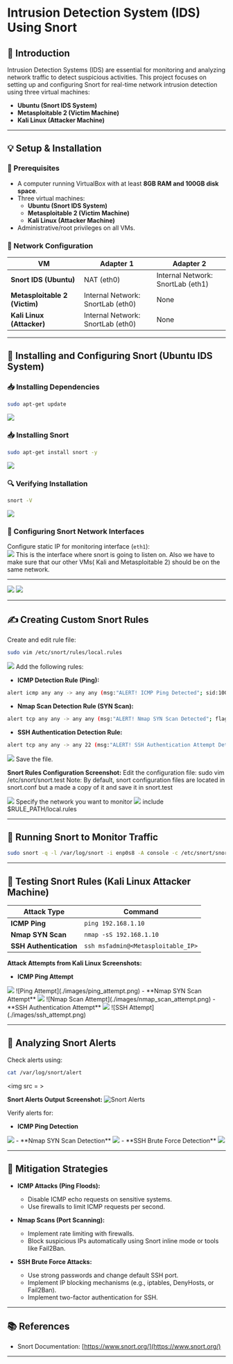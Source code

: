 # Intrusion Detection System (IDS) Using Snort

## 📌 Introduction
Intrusion Detection Systems (IDS) are essential for monitoring and analyzing network traffic to detect suspicious activities. This project focuses on setting up and configuring Snort for real-time network intrusion detection using three virtual machines:

- **Ubuntu (Snort IDS System)**  
- **Metasploitable 2 (Victim Machine)**  
- **Kali Linux (Attacker Machine)**

---

## 💡 Setup & Installation
### 🔧 Prerequisites
- A computer running VirtualBox with at least **8GB RAM and 100GB disk space**.
- Three virtual machines:  
  - **Ubuntu (Snort IDS System)**  
  - **Metasploitable 2 (Victim Machine)**  
  - **Kali Linux (Attacker Machine)**
- Administrative/root privileges on all VMs.

### 📶 Network Configuration
| VM             | Adapter 1         | Adapter 2           |
|----------------|-------------------|---------------------|
| **Snort IDS (Ubuntu)**     | NAT (eth0)          | Internal Network: SnortLab (eth1) |
| **Metasploitable 2 (Victim)** | Internal Network: SnortLab (eth0) | None                |
| **Kali Linux (Attacker)**    | Internal Network: SnortLab (eth0) | None                |

---

## 🚀 Installing and Configuring Snort (Ubuntu IDS System)
### 📥 Installing Dependencies
```bash
sudo apt-get update
```
<img src = https://github.com/elliotjonah/Intrusion-Detection-System-IDS-using-Snort/blob/36bd925297264e946552129901cec56ab7043d7f/Screenshot%202025-03-02%20020753.png>

### 📥 Installing Snort
```bash
sudo apt-get install snort -y
```
<img src = https://github.com/elliotjonah/Intrusion-Detection-System-IDS-using-Snort/blob/36bd925297264e946552129901cec56ab7043d7f/Screenshot%202025-03-02%20020913.png>

### 🔍 Verifying Installation
```bash
snort -V
```
<img src = https://github.com/elliotjonah/Intrusion-Detection-System-IDS-using-Snort/blob/36bd925297264e946552129901cec56ab7043d7f/Screenshot%202025-03-20%20210627.png>

### 🔧 Configuring Snort Network Interfaces
Configure static IP for monitoring interface (`eth1`):  
<img src = https://github.com/elliotjonah/Intrusion-Detection-System-IDS-using-Snort/blob/36bd925297264e946552129901cec56ab7043d7f/Screenshot%202025-03-02%20041340.png>
This is the interface where  snort is going to listen on. 
Also we have to make sure that our other VMs( Kali and Metasploitable 2) should be on the same network.


---
<img src = https://github.com/elliotjonah/Intrusion-Detection-System-IDS-using-Snort/blob/36bd925297264e946552129901cec56ab7043d7f/Screenshot%202025-03-02%20233401.png>
<img src = https://github.com/elliotjonah/Intrusion-Detection-System-IDS-using-Snort/blob/36bd925297264e946552129901cec56ab7043d7f/Screenshot%202025-03-02%20233521.png>

---

## ✍️ Creating Custom Snort Rules
Create and edit rule file:
```bash
sudo vim /etc/snort/rules/local.rules
```
<img src = https://github.com/elliotjonah/Intrusion-Detection-System-IDS-using-Snort/blob/36bd925297264e946552129901cec56ab7043d7f/Screenshot%202025-03-02%20224626.png>
Add the following rules:

- **ICMP Detection Rule (Ping):**  
```bash
alert icmp any any -> any any (msg:"ALERT! ICMP Ping Detected"; sid:100001; rev:1;)
```

- **Nmap Scan Detection Rule (SYN Scan):** 
```bash
alert tcp any any -> any any (msg:"ALERT! Nmap SYN Scan Detected"; flags:S; sid:100002;)
```

- **SSH Authentication Detection Rule:**  
```bash
alert tcp any any -> any 22 (msg:"ALERT! SSH Authentication Attempt Detected"; sid:100003;)
```
<img src = https://github.com/elliotjonah/Intrusion-Detection-System-IDS-using-Snort/blob/36bd925297264e946552129901cec56ab7043d7f/Screenshot%202025-03-03%20002801.png>
Save the file.

**Snort Rules Configuration Screenshot:**
Edit the configuration file: sudo vim /etc/snort/snort.test
Note: By default, snort configuration files are located in snort.conf but a made a copy of it and save it in snort.test 

<img src = https://github.com/elliotjonah/Intrusion-Detection-System-IDS-using-Snort/blob/36bd925297264e946552129901cec56ab7043d7f/Screenshot%202025-03-02%20221549.png>
Specify the network you want to monitor
<img src = https://github.com/elliotjonah/Intrusion-Detection-System-IDS-using-Snort/blob/36bd925297264e946552129901cec56ab7043d7f/Screenshot%202025-03-02%20222547.png>
include $RULE_PATH/local.rules

---

## 📢 Running Snort to Monitor Traffic
```bash
sudo snort -q -l /var/log/snort -i enp0s8 -A console -c /etc/snort/snort.test
```


---

## 🔨 Testing Snort Rules (Kali Linux Attacker Machine)
| Attack Type | Command |
|-------------|---------|
| **ICMP Ping** | `ping 192.168.1.10` |
| **Nmap SYN Scan** | `nmap -sS 192.168.1.10` |
| **SSH Authentication** | `ssh msfadmin@<Metasploitable_IP>` |

**Attack Attempts from Kali Linux Screenshots:**
- **ICMP Ping Attempt**
<img src = https://github.com/elliotjonah/Intrusion-Detection-System-IDS-using-Snort/blob/36bd925297264e946552129901cec56ab7043d7f/Screenshot%202025-03-03%20005022.png> 
  ![Ping Attempt](./images/ping_attempt.png)
- **Nmap SYN Scan Attempt**
<img src = https://github.com/elliotjonah/Intrusion-Detection-System-IDS-using-Snort/blob/2f4d843a3b2cbdcc6a0103f7f335760828f23950/Screenshot%202025-03-03%20001511.png>
  ![Nmap Scan Attempt](./images/nmap_scan_attempt.png)
- **SSH Authentication Attempt**
<img src = https://github.com/elliotjonah/Intrusion-Detection-System-IDS-using-Snort/blob/36bd925297264e946552129901cec56ab7043d7f/Screenshot%202025-03-20%20233444.png>
  ![SSH Attempt](./images/ssh_attempt.png)

---

## 📖 Analyzing Snort Alerts
Check alerts using:
```bash
cat /var/log/snort/alert
```
<img src = >

**Snort Alerts Output Screenshot:**
![Snort Alerts](./images/snort_alerts_output.png)

Verify alerts for:
- **ICMP Ping Detection**
<img src = https://github.com/elliotjonah/Intrusion-Detection-System-IDS-using-Snort/blob/36bd925297264e946552129901cec56ab7043d7f/Screenshot%202025-03-21%20000734.png>
- **Nmap SYN Scan Detection**
<img src = https://github.com/elliotjonah/Intrusion-Detection-System-IDS-using-Snort/blob/36bd925297264e946552129901cec56ab7043d7f/Screenshot%202025-03-21%20000757.png>
- **SSH Brute Force Detection**
<img src = https://github.com/elliotjonah/Intrusion-Detection-System-IDS-using-Snort/blob/36bd925297264e946552129901cec56ab7043d7f/Screenshot%202025-03-21%20002040.png>

---

## 🔐 Mitigation Strategies
- **ICMP Attacks (Ping Floods):**  
  - Disable ICMP echo requests on sensitive systems.  
  - Use firewalls to limit ICMP requests per second.

- **Nmap Scans (Port Scanning):**  
  - Implement rate limiting with firewalls.  
  - Block suspicious IPs automatically using Snort inline mode or tools like Fail2Ban.

- **SSH Brute Force Attacks:**  
  - Use strong passwords and change default SSH port.  
  - Implement IP blocking mechanisms (e.g., iptables, DenyHosts, or Fail2Ban).  
  - Implement two-factor authentication for SSH.

---

## 📚 References
- Snort Documentation: [https://www.snort.org/](https://www.snort.org/)

---

